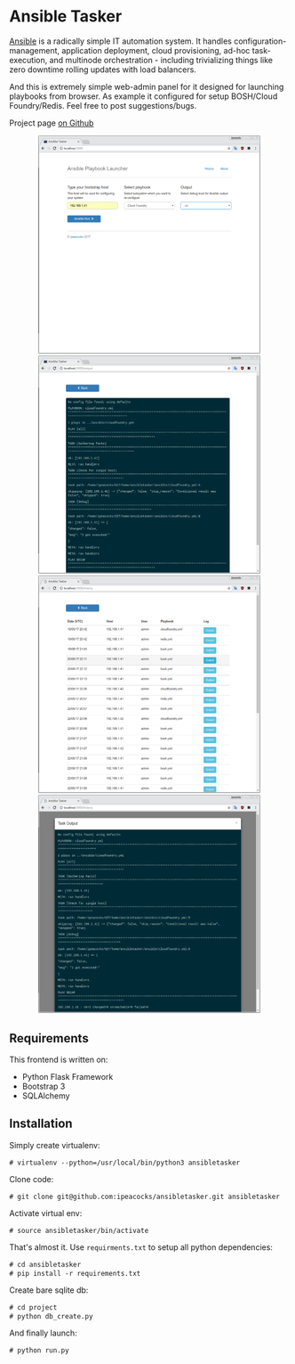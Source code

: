 # Ansible Tasker

<p><a href="https://github.com/ansible">Ansible</a> is a radically simple IT automation system. It handles configuration-management, application deployment, cloud provisioning, ad-hoc task-execution, and multinode orchestration - including trivializing things like zero downtime rolling updates with load balancers.</p>
<p>And this is extremely simple web-admin panel for it designed for launching playbooks from browser. As example it configured for setup BOSH/Cloud Foundry/Redis. Feel free to post suggestions/bugs.</p>
<p>Project page <a href="https://github.com/ipeacocks/ansibletasker">on Github</a></p>

<p align="center">
  <img src="screenshorts/2.png" width="400"/>
  <img src="screenshorts/3.png" width="400"/>
  <img src="screenshorts/4.png" width="400"/>
  <img src="screenshorts/5.png" width="400"/>
</p>

## Requirements

This frontend is written on:

* Python Flask Framework
* Bootstrap 3
* SQLAlchemy

## Installation

Simply create virtualenv:

```
# virtualenv --python=/usr/local/bin/python3 ansibletasker
```

Clone code:

```
# git clone git@github.com:ipeacocks/ansibletasker.git ansibletasker
```

Activate virtual env:

```
# source ansibletasker/bin/activate
```

That's almost it. Use `requirments.txt` to setup all python dependencies:

```
# cd ansibletasker
# pip install -r requirements.txt
```

Create bare sqlite db:

```
# cd project
# python db_create.py
```

And finally launch:

```
# python run.py
```
